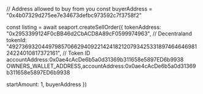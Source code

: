 
// Address allowed to buy from you
const buyerAddress = "0x4b07329d275ee7e34673defbc973592c7f3758f2"

const listing = await seaport.createSellOrder({
  tokenAddress: "0x2953399124F0cBB46d2CbACD8A89cF0599974963", // Decentraland
  tokenId: "4927369320449798570662940922142418212079342533189746464698124224010817372161", // Token ID
  accountAddress:0x0ae4cAcDe6b5a0d31369b311658e5897ED6b9938 OWNERS_WALLET_ADDRESS,accountAddress:0x0ae4cAcDe6b5a0d31369b311658e5897ED6b9938

  startAmount: 1,
  buyerAddress
})
